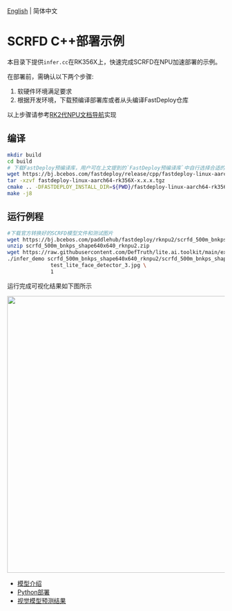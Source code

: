 [English](README.md) | 简体中文
# SCRFD C++部署示例

本目录下提供`infer.cc`在RK356X上，快速完成SCRFD在NPU加速部署的示例。

在部署前，需确认以下两个步骤:

1. 软硬件环境满足要求
2. 根据开发环境，下载预编译部署库或者从头编译FastDeploy仓库

以上步骤请参考[RK2代NPU文档导航](../../../../../../docs/cn/build_and_install/rknpu2.md)实现

## 编译

```bash
mkdir build
cd build
# 下载FastDeploy预编译库，用户可在上文提到的`FastDeploy预编译库`中自行选择合适的版本使用
wget https://bj.bcebos.com/fastdeploy/release/cpp/fastdeploy-linux-aarch64-rk356X-x.x.x.tgz
tar -xzvf fastdeploy-linux-aarch64-rk356X-x.x.x.tgz
cmake .. -DFASTDEPLOY_INSTALL_DIR=${PWD}/fastdeploy-linux-aarch64-rk356X
make -j8
```

## 运行例程

```bash
#下载官方转换好的SCRFD模型文件和测试图片
wget https://bj.bcebos.com/paddlehub/fastdeploy/rknpu2/scrfd_500m_bnkps_shape640x640_rknpu2.zip
unzip scrfd_500m_bnkps_shape640x640_rknpu2.zip
wget https://raw.githubusercontent.com/DefTruth/lite.ai.toolkit/main/examples/lite/resources/test_lite_face_detector_3.jpg
./infer_demo scrfd_500m_bnkps_shape640x640_rknpu2/scrfd_500m_bnkps_shape640x640_rk3568_quantized.rknn \
              test_lite_face_detector_3.jpg \
              1
```
运行完成可视化结果如下图所示

<img width="640" src="https://user-images.githubusercontent.com/67993288/184301789-1981d065-208f-4a6b-857c-9a0f9a63e0b1.jpg">

- [模型介绍](../../README.md)
- [Python部署](../python/README.md)
- [视觉模型预测结果](../../../../../../docs/api/vision_results/README.md)

